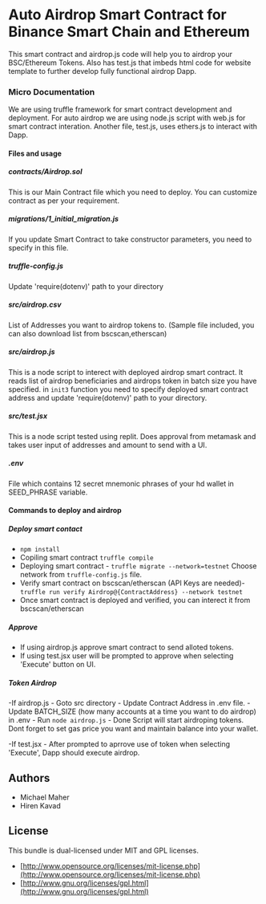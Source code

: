 # Auto Airdrop Smart Contract for Binance Smart Chain and Ethereum

This smart contract and airdrop.js code will help you to airdrop your BSC/Ethereum Tokens. Also has test.js that imbeds html code for website template to further develop fully functional airdrop Dapp.

### Micro Documentation
We are using truffle framework for smart contract development and deployment. For auto airdrop we are using node.js script with web.js for smart contract interation. Another file, test.js, uses ethers.js to interact with Dapp.

#### Files and usage
##### contracts/Airdrop.sol
This is our Main Contract file which you need to deploy. You can customize contract as per your requirement.

##### migrations/1_initial_migration.js
If you update Smart Contract to take constructor parameters, you need to specify in this file.

##### truffle-config.js
Update 'require(dotenv)' path to your directory

##### src/airdrop.csv
List of Addresses you want to airdrop tokens to. (Sample file included, you can also download list from bscscan,etherscan)

##### src/airdrop.js
This is a node script to interect with deployed airdrop smart contract. It reads list of airdrop beneficiaries and airdrops token in batch size you have specified. in ```init3``` function you need to specify deployed smart contract address and update 'require(dotenv)' path to your directory.

##### src/test.jsx
This is a node script tested using replit. Does approval from metamask and takes user input of addresses and amount to send with a UI.

##### .env
File which contains 12 secret mnemonic phrases of your hd wallet in SEED_PHRASE variable.

#### Commands to deploy and airdrop

##### Deploy smart contact
 - ```npm install```
 - Copiling smart contract ```truffle compile```
 - Deploying smart contract - ```truffle migrate --network=testnet``` Choose network from ```truffle-config.js``` file.
 - Verify smart contract on bscscan/etherscan (API Keys are needed)- ```truffle run verify Airdrop@{ContractAddress} --network testnet```
 - Once smart contract is deployed and verified, you can interect it from bscscan/etherscan

##### Approve
 - If using airdrop.js approve smart contract to send alloted tokens.
 - If using test.jsx user will be prompted to approve when selecting 'Execute' button on UI.

##### Token Airdrop
 -If airdrop.js 
    - Goto src directory
    - Update Contract Address in .env file.
    - Update BATCH_SIZE (how many accounts at a time you want to do airdrop) in .env
    - Run ```node airdrop.js```
    - Done Script will start airdroping tokens. Dont forget to set gas price you want and maintain balance into your wallet.
    
 -If test.jsx
    - After prompted to aprrove use of token when selecting 'Execute', Dapp should execute airdrop.

## Authors

* Michael Maher
* Hiren Kavad

## License

This bundle is dual-licensed under MIT and GPL licenses.

* [http://www.opensource.org/licenses/mit-license.php](http://www.opensource.org/licenses/mit-license.php)
* [http://www.gnu.org/licenses/gpl.html](http://www.gnu.org/licenses/gpl.html)
